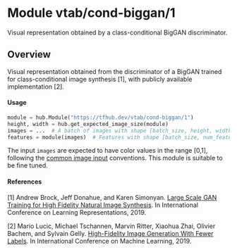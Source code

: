 # Module vtab/&zwnj;cond-biggan/1
Visual representation obtained by a class-conditional BigGAN discriminator.

<!-- asset-path: https://storage.googleapis.com/vtab/cond-biggan/1.tar.gz -->
<!-- dataset: imagenet-ilsvrc-2012-cls -->
<!-- task: image-feature-vector -->
<!-- network-architecture: biggan -->
<!-- fine-tunable: true -->
<!-- format: hub -->


## Overview
Visual representation obtained from the discriminator of a BigGAN trained
for class-conditional image synthesis [1], with publicly available
implementation [2].

#### Usage

```python
module = hub.Module("https://tfhub.dev/vtab/cond-biggan/1")
height, width = hub.get_expected_image_size(module)
images = ...  # A batch of images with shape [batch_size, height, width, 3].
features = module(images)  # Features with shape [batch_size, num_features].
```

The input `images` are expected to have color values in the range [0,1], following
the [common image input](https://www.tensorflow.org/hub/common_signatures/images#input) conventions.
This module is suitable to be fine tuned.

#### References
[1] Andrew Brock, Jeff Donahue, and Karen Simonyan.
[Large Scale GAN Training for High Fidelity Natural Image Synthesis](https://openreview.net/forum?id=B1xsqj09Fm).
In International Conference on Learning Representations, 2019.

[2] Mario Lucic, Michael Tschannen, Marvin Ritter, Xiaohua Zhai, Olivier Bachem, and Sylvain Gelly.
[High-Fidelity Image Generation With Fewer Labels](http://proceedings.mlr.press/v97/lucic19a/lucic19a.pdf).
In International Conference on Machine Learning, 2019.
